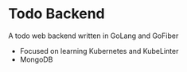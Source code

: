 # Todo Backend

A todo web backend written in GoLang and GoFiber

* Focused on learning Kubernetes and KubeLinter
* MongoDB 
